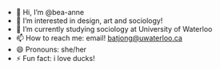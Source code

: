 - 👋 Hi, I’m @bea-anne
- 👀 I’m interested in design, art and sociology!
- 🌱 I’m currently studying sociology at University of Waterloo
- 📫 How to reach me: email! batjong@uwaterloo.ca
- 😄 Pronouns: she/her
- ⚡ Fun fact: i love ducks!

<!---
bea-anne/bea-anne is a ✨ special ✨ repository because its `README.md` (this file) appears on your GitHub profile.
You can click the Preview link to take a look at your changes.
--->

